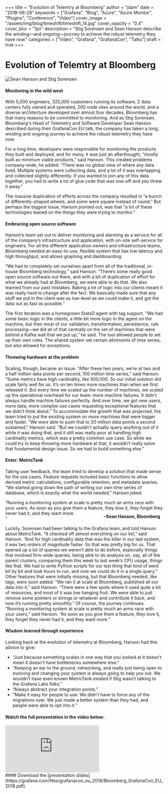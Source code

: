 +++
title = "Evolution of Telemtry at Bloomberg"
author = "jdam"
date = "2018-06-28"
keywords = ["Grafana", "Blog", "Azure", "Azure Monitor", "Plugins", "Conference", "Video"]
cover_image = "/assets/img/blog/timeshift/timeshift_14.jpg"
cover_opacity = "0.4"
cover_blur = "1px"
description = "Stig Sorensen and Sean Hanson describe the winding—and ongoing—journey to achieve the robust telemetry they have now"
categories = ["Video", "Grafana", "GrafanaCon", "Talks"]
draft = true
+++

# Evolution of Telemtry at Bloomberg

![Sean Hanson and Stig Sorensen](/assets/img/blog/sean_and_stig.jpg)

#### Monitoring in the wild west
With 5,000 engineers, 325,000 customers running its software, 2 data centers fully owned and operated, 200 node sites around the world, and a diverse architecture developed over almost four decades, Bloomberg has that many reasons to be committed to monitoring. And as Stig Sorensen, Bloomberg's Head of Telemetry and Software Developer Sean Hanson described during their GrafanaCon EU talk, the company has taken a long, winding and ongoing journey to achieve the robust telemetry they have now.

For a long time, developers were responsible for monitoring the products they built and deployed, and for many, it was just an afterthought, “mostly built as minimum viable products,” said Hanson. This created problems company-wide, he added: “There was no global view of where any data lived. Multiple systems were collecting data, and a lot of it was overlapping and collected slightly differently. If you wanted to join any of this data together, you had to write a lot of glue code that was one-off and you threw it away.”

The massive duplication of efforts across the company resulted in “a bunch of differently-shaped wheels, and some were square instead of round.” But perhaps the biggest issue, Hanson pointed out, was that “a lot of these technologies leaned on the things they were trying to monitor.”

#### Embracing open source software
Hanson’s team set out to deliver monitoring and alarming as a service for all of the company’s infrastructure and application, with on-site self-service for engineers. For all the different application owners and infrastructure teams, Bloomberg needed an easy-to-use, flexible system that has low latency and high throughput, and allows graphing and dashboarding. 

“We had to completely set ourselves apart from all of the traditional, in-house Bloomberg technology,” said Hanson. “There’s some really good open source software out there, and with a bit of duplication of effort for what we already had at Bloomberg, we were able to do that. We also learned from our past mistakes. Baking a lot of logic into our clients meant it was really hard to change after the fact. We basically made sure that any stuff we put in the client was as low-level as we could make it, and got the data out as fast as possible.”

The first iteration was a homegrown StatsD agent with tag support. “We had some basic logic in the clients, a little bit more logic in the agent on the machine, but then most of our validation, transformation, persistence, rule processing—we did all of that centrally on the set of machines that were behind a Kafka wall that we put up,” he said. The tool allowed people to set up their own rules. The shared system set certain allotments of time series, but also allowed for exceptions.

#### Throwing hardware at the problem
Scaling, though, became an issue. “After these two years, we’re at two and a half million data points per second, 100 million time series,” said Hanson. “Some metrics have high cardinality, like 500,000. So our initial solution did scale fairly well for us. It’s on ten times more machines than when we first released it. But every time we scaled up the number of machines, we scaled up the operational overhead for our team: more machine failures. It didn’t always handle machine failures perfectly. And over time, we got new users, more data, more complex use cases requesting exceptional features that we didn’t think about.”
To accommodate the growth that was projected, the team tried to put the existing system on more machines that were bigger and faster. “We were able to push that to 20 million data points a second sustained,” Hanson said. “But we couldn’t actually query anything out of it while it was doing that, and it still was really poor at handling high cardinality metrics, which was a pretty common use case. So while we could try to keep throwing more hardware at that, it wouldn’t really solve that fundamental design issue. So we had to build something else.”

#### Enter: MetricTank
Taking user feedback, the team tried to develop a solution that made sense for the use cases. Feature requests included basic functions to allow derived metric calculations, configurable retention, and metadata queries. “We started going down the path of writing our own time series of database, which is exactly what the world needed,” Hanson joked.

<q class="quote">Running a monitoring system at scale is pretty much an arms race with your users. As soon as you give them a feature, they love it, they forget they never had it, and they want more.<span style="float:right; font-weight:bold; margin-top:10px; margin-right:10px; padding-bottom:20px;"> –Sean Hanson, Bloomberg</span><br /></q>

Luckily, Sorensen had been talking to the Grafana team, and told Hanson about MetricTank. “It checked off almost everything on our list,” said Hanson. “And for high cardinality data that was the killer in our last system, it was two orders of magnitude faster. So that was pretty big for us. That opened up a lot of queries we weren’t able to do before, especially things that involved firm-wide queries, being able to do analysis on, say, all of the parent clusters, comparing them this week to last week’s CPU usage, things like that. We had to write Python scripts for our last thing that kind of went bit by bit and took hours to run, and now we could do it in a single query.”
Other features that were initially missing, but that Bloomberg needed, like tags, were soon added. “We ran it at scale at Bloomberg, published all our data into it,” said Hanson. “There were a few spots where it used quite a bit of resources, and most of it was low hanging fruit. We were able to just remove some pointers or strings or whatever and contribute it back, and now it’s running pretty smoothly.”
Of course, the journey continues. “Running a monitoring system at scale is pretty much an arms race with your users,” said Hanson. “As soon as you give them a feature, they love it, they forget they never had it, and they want more.”

#### Wisdom learned through experience
Looking back at the evolution of telemetry at Bloomberg, Hanson had this advice to give:

* “Just because something scales in one way that you looked at it doesn’t mean it doesn’t have bottlenecks somewhere else.”
* “Keeping an ear to the ground, networking, and really just being open to evolving and changing your system is always going to help you out. We wouldn’t have even known MetricTank existed if Stig wasn’t talking to the Grafana Labs folks.”
* “Always abstract your integration points.”
* “Make it easy for people to use. We didn’t have to force any of the migrations over. We just made a better system than they had, and people were able to opt into it.”

#### Watch the full presentation in the video below:
<div class="video-wrapper">
	<iframe src="https://www.youtube.com/embed/v6AoyEovSa4" frameborder="0" allow="autoplay; encrypted-media" allowfullscreen></iframe>
</div>
#### Download the [presentation slides](https://grafana.com/files/grafanacon_eu_2018/Bloomberg_GrafanaCon_EU_2018.pdf).